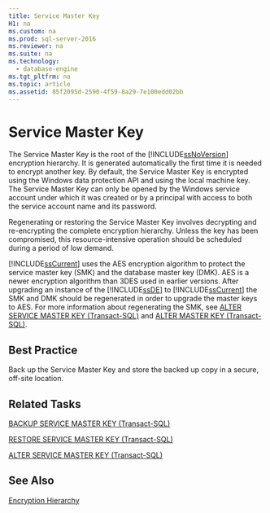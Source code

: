 ```yaml
---
title: Service Master Key
H1: na
ms.custom: na
ms.prod: sql-server-2016
ms.reviewer: na
ms.suite: na
ms.technology: 
  - database-engine
ms.tgt_pltfrm: na
ms.topic: article
ms.assetid: 85f2095d-2590-4f59-8a29-7e100edd02bb
---
```

# Service Master Key
  The Service Master Key is the root of the [!INCLUDE[ssNoVersion](../../Topics/TopicNameContainA/includes/ssNoVersion_md.md)] encryption hierarchy. It is generated automatically the first time it is needed to encrypt another key. By default, the Service Master Key is encrypted using the Windows data protection API and using the local machine key. The Service Master Key can only be opened by the Windows service account under which it was created or by a principal with access to both the service account name and its password.  
  
 Regenerating or restoring the Service Master Key involves decrypting and re-encrypting the complete encryption hierarchy. Unless the key has been compromised, this resource-intensive operation should be scheduled during a period of low demand.  
  
 [!INCLUDE[ssCurrent](../../Topics/TopicNameContainA/includes/ssCurrent_md.md)] uses the AES encryption algorithm to protect the service master key (SMK) and the database master key (DMK). AES is a newer encryption algorithm than 3DES used in earlier versions. After upgrading an instance of the [!INCLUDE[ssDE](../../Topics/TopicNameContainA/includes/ssDE_md.md)] to [!INCLUDE[ssCurrent](../../Topics/TopicNameContainA/includes/ssCurrent_md.md)] the SMK and DMK should be regenerated in order to upgrade the master keys to AES. For more information about regenerating the SMK, see [ALTER SERVICE MASTER KEY &#40;Transact-SQL&#41;](../Topic/ALTER%20SERVICE%20MASTER%20KEY%20\(Transact-SQL\).md) and [ALTER MASTER KEY &#40;Transact-SQL&#41;](../Topic/ALTER%20MASTER%20KEY%20\(Transact-SQL\).md).  
  
## Best Practice  
 Back up the Service Master Key and store the backed up copy in a secure, off-site location.  
  
## Related Tasks  
 [BACKUP SERVICE MASTER KEY &#40;Transact-SQL&#41;](../Topic/BACKUP%20SERVICE%20MASTER%20KEY%20\(Transact-SQL\).md)  
  
 [RESTORE SERVICE MASTER KEY &#40;Transact-SQL&#41;](../Topic/RESTORE%20SERVICE%20MASTER%20KEY%20\(Transact-SQL\).md)  
  
 [ALTER SERVICE MASTER KEY &#40;Transact-SQL&#41;](../Topic/ALTER%20SERVICE%20MASTER%20KEY%20\(Transact-SQL\).md)  
  
## See Also  
 [Encryption Hierarchy](../../Topics/TopicNameNotContainA/Encryption-Hierarchy.md)  
  
  